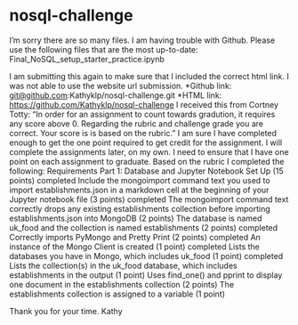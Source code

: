 # nosql-challenge

I’m sorry there are so many files. I am having trouble with Github.
Please use the following files that are the most up-to-date:
Final_NoSQL_setup_starter_practice.ipynb
 
I am submitting this again to make sure that I included the correct html link. I was not able to use the website url submission.
*Github link:   git@github.com:Kathyklp/nosql-challenge.git
*HTML link:   https://github.com/Kathyklp/nosql-challenge 
I received this from Cortney Totty: “In order for an assignment to count towards gradution, it requires any score above 0. Regarding the rubric and challenge grade you are correct. Your score is is based on the rubric.” I am sure I have completed enough to get the one point required to get credit for the assignment. 
I will complete the assignments later, on my own. I need to ensure that I have one point on each assignment to graduate. Based on the rubric I completed the following:
Requirements
Part 1: Database and Jupyter Notebook Set Up (15 points)     completed
Include the mongoimport command text you used to import establishments.json in a markdown cell at the beginning of your Jupyter notebook file (3 points)    completed
The mongoimport command text correctly drops any existing establishments collection before importing establishments.json into MongoDB (2 points) 
The database is named uk_food and the collection is named establishments (2 points) completed
Correctly imports PyMongo and Pretty Print (2 points)  completed
An instance of the Mongo Client is created (1 point)  completed
Lists the databases you have in Mongo, which includes uk_food (1 point)  completed
Lists the collection(s) in the uk_food database, which includes establishments in the output (1 point)
Uses find_one() and pprint to display one document in the establishments collection (2 points)
The establishments collection is assigned to a variable (1 point)

Thank you for your time. Kathy



